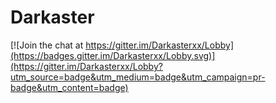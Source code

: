 # Darkaster

[![Join the chat at https://gitter.im/Darkasterxx/Lobby](https://badges.gitter.im/Darkasterxx/Lobby.svg)](https://gitter.im/Darkasterxx/Lobby?utm_source=badge&utm_medium=badge&utm_campaign=pr-badge&utm_content=badge)